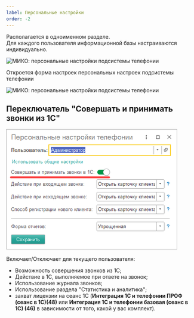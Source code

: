 ```yaml
---
label: Персональные настройки
order: -2
---
```


Располагается в одноименном разделе. <br>
Для каждого пользователя информационной базы настраиваются индивидуально.

<img class="miko-shadow img-zoomable"
    src="/assets/root-guides/deystviya_pri_zvonkah/pers_nastr_0.png"
    data-original="/assets/root-guides/deystviya_pri_zvonkah/pers_nastr_0.png"
    srcset="/assets/root-guides/deystviya_pri_zvonkah/pers_nastr_0_prev.png 1x, /assets/root-guides/deystviya_pri_zvonkah/pers_nastr_0.png 2x"
    alt="МИКО: персональные настройки подсистемы телефонии"
/>

Откроется форма настроек персональных настроек подсистемы телефонии

<img class="miko-shadow img-zoomable"
    src="/assets/root-guides/deystviya_pri_zvonkah/pers_nastr_1.png"
    data-original="/assets/root-guides/deystviya_pri_zvonkah/pers_nastr_1.png"
    srcset="/assets/root-guides/deystviya_pri_zvonkah/pers_nastr_1_prev.png 1x, /assets/root-guides/deystviya_pri_zvonkah/pers_nastr_1.png 2x"
    alt="МИКО: персональные настройки подсистемы телефонии"
/>

## Переключатель "Совершать и принимать звонки из 1С"

<img class="miko-shadow"
    src="/assets/root-guides/deystviya_pri_zvonkah/pers_nastr_2.png"
    alt="МИКО: персональные настройки подсистемы телефонии"
/>

Включает/Отключает для текущего пользователя:
- Возможность совершения звонков из 1С;
- Действие в 1С, выполняемое при ответе на звонок;
- Использование журнала звонков;
- Использование раздела "Статистика и аналитика";
- захват лицензии на сеанс 1С (**Интеграция 1С и телефонии ПРОФ (сеанс в 1С)(48)** или **Интеграция 1С и телефонии базовая (сеанс в 1С) (46)** в зависимости от того, какой у вас комплект).